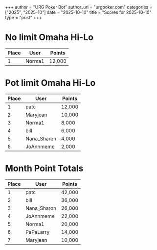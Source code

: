 +++
author = "URG Poker Bot"
author_url = "urgpoker.com"
categories = ["2025", "2025-10"]
date = "2025-10-10"
title = "Scores for 2025-10-10"
type = "post"
+++
# No limit Omaha Hi-Lo

| Place | User | Points |
|-------|------|--------|
| 1 | Norma1 | 12,000 |

# Pot limit Omaha Hi-Lo

| Place | User | Points |
|-------|------|--------|
| 1 | patc | 12,000 |
| 2 | Maryjean | 10,000 |
| 3 | Norma1 | 8,000 |
| 4 | bill | 6,000 |
| 5 | Nana_Sharon | 4,000 |
| 6 | JoAnnmeme | 2,000 |

# Month Point Totals

| Place | User | Points |
|-------|------|--------|
| 1 | patc | 42,000 |
| 2 | bill | 36,000 |
| 3 | Nana_Sharon | 26,000 |
| 4 | JoAnnmeme | 22,000 |
| 5 | Norma1 | 20,000 |
| 6 | PaPaLarry | 14,000 |
| 7 | Maryjean | 10,000 |
